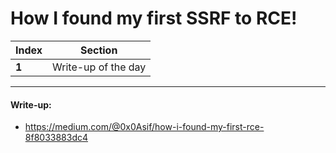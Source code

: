 # How I found my first SSRF to RCE!

Index | Section
--- | ---
**1** | Write-up of the day

___


#### Write-up: 

* https://medium.com/@0x0Asif/how-i-found-my-first-rce-8f8033883dc4
